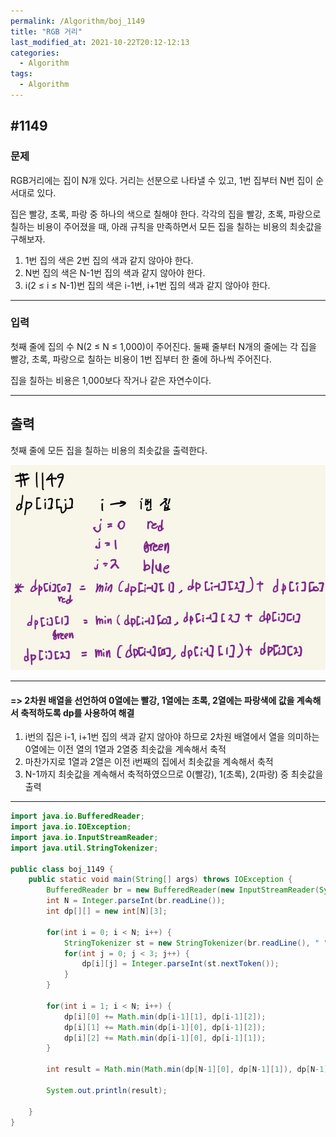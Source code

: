 ```yaml
---
permalink: /Algorithm/boj_1149
title: "RGB 거리"
last_modified_at: 2021-10-22T20:12-12:13
categories:
  - Algorithm
tags:
  - Algorithm
---
```


## #1149

### 문제

RGB거리에는 집이 N개 있다. 거리는 선분으로 나타낼 수 있고, 1번 집부터 N번 집이 순서대로 있다.

집은 빨강, 초록, 파랑 중 하나의 색으로 칠해야 한다. 각각의 집을 빨강, 초록, 파랑으로 칠하는 비용이 주어졌을 때, 아래 규칙을 만족하면서 모든 집을 칠하는 비용의 최솟값을 구해보자.

1. 1번 집의 색은 2번 집의 색과 같지 않아야 한다.
2. N번 집의 색은 N-1번 집의 색과 같지 않아야 한다.
3. i(2 ≤ i ≤ N-1)번 집의 색은 i-1번, i+1번 집의 색과 같지 않아야 한다.

---

### 입력

첫째 줄에 집의 수 N(2 ≤ N ≤ 1,000)이 주어진다. 둘째 줄부터 N개의 줄에는 각 집을 빨강, 초록, 파랑으로 칠하는 비용이 1번 집부터 한 줄에 하나씩 주어진다.

집을 칠하는 비용은 1,000보다 작거나 같은 자연수이다.

---

## 출력

첫째 줄에 모든 집을 칠하는 비용의 최솟값을 출력한다.

![1149](/assets/image/algo/1149.jpg)

---

#### => 2차원 배열을 선언하여 0열에는 빨강, 1열에는 초록, 2열에는 파랑색에 값을 계속해서 축적하도록 dp를 사용하여 해결

1. i번의 집은 i-1, i+1번 집의 색과 같지 않아야 하므로 2차원 배열에서 열을 의미하는 0열에는 이전 열의 1열과 2열중 최솟값을 계속해서 축적
2. 마찬가지로 1열과 2열은 이전 i번째의 집에서 최솟값을 계속해서 축적
3. N-1까지 최솟값을 계속해서 축적하였으므로 0(빨강), 1(초록), 2(파랑) 중 최솟값을 출력

---

```java
import java.io.BufferedReader;
import java.io.IOException;
import java.io.InputStreamReader;
import java.util.StringTokenizer;

public class boj_1149 {
    public static void main(String[] args) throws IOException {
        BufferedReader br = new BufferedReader(new InputStreamReader(System.in));
        int N = Integer.parseInt(br.readLine());
        int dp[][] = new int[N][3];

        for(int i = 0; i < N; i++) {
            StringTokenizer st = new StringTokenizer(br.readLine(), " ");
            for(int j = 0; j < 3; j++) {
                dp[i][j] = Integer.parseInt(st.nextToken());
            }
        }

        for(int i = 1; i < N; i++) {
            dp[i][0] += Math.min(dp[i-1][1], dp[i-1][2]);
            dp[i][1] += Math.min(dp[i-1][0], dp[i-1][2]);
            dp[i][2] += Math.min(dp[i-1][0], dp[i-1][1]);
        }

        int result = Math.min(Math.min(dp[N-1][0], dp[N-1][1]), dp[N-1][2]);

        System.out.println(result);

    }
}
```
